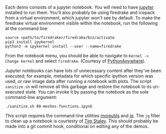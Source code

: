 Each demo consists of a jupyter notebook.
You will need to have [jupyter](https://jupyter.org/) installed to run them.
You'll also probably be using firedrake and icepack from a virtual environment, which jupyter won't see by default.
To make the firedrake virtual environment visible within the notebook, run the following at the command line:

    source <path/to/firedrake>/firedrake/bin/activate
    pip3 install ipykernel
    python3 -m ipykernel install --user --name=firedrake

From the notebook menu, you should be able to navigate to `Kernel -> Change kernel` and select `firedrake`.
(Courtesy of [PythonAnywhere](http://help.pythonanywhere.com/pages/IPythonNotebookVirtualenvs)).

Jupyter notebooks can have lots of unnecessary content after they've been executed; for example, metadata for which specific ipython version was used, or raw image data after running a notebook with plots.
The script `sanitize.sh` will remove all this garbage and restore the notebook to its un-executed state.
You can invoke it by passing the notebook as the sole command-line argument:

    ./sanitize.sh 00-meshes-functions.ipynb

This script requires the command-line utilities [moreutils](https://joeyh.name/code/moreutils/) and [jq](https://stedolan.github.io/jq/).
The `jq` filter to clean up a notebook is courtesty of [Tim Staley](http://timstaley.co.uk/posts/making-git-and-jupyter-notebooks-play-nice/).
This should probably be made into a git commit hook, conditional on editing any of the demos.

